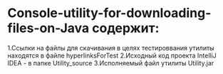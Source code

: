# Console-utility-for-downloading-files-on-Java содержит:
1.Ссылки на файлы для скачивания в целях тестироввания утилиты находятся в файле hyperlinksForTest
2.Исходный код проекта IntelliJ IDEA - в папке Utility_source
3.Исполняемый файл утилиты Utility.jar
